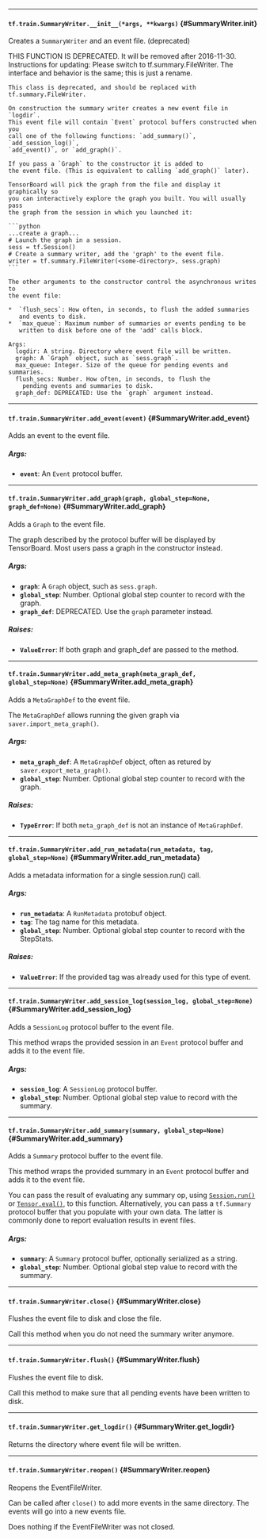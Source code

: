 
- - -

#### `tf.train.SummaryWriter.__init__(*args, **kwargs)` {#SummaryWriter.__init__}

Creates a `SummaryWriter` and an event file. (deprecated)

THIS FUNCTION IS DEPRECATED. It will be removed after 2016-11-30.
Instructions for updating:
Please switch to tf.summary.FileWriter. The interface and behavior is the same; this is just a rename.

    This class is deprecated, and should be replaced with tf.summary.FileWriter.

    On construction the summary writer creates a new event file in `logdir`.
    This event file will contain `Event` protocol buffers constructed when you
    call one of the following functions: `add_summary()`, `add_session_log()`,
    `add_event()`, or `add_graph()`.

    If you pass a `Graph` to the constructor it is added to
    the event file. (This is equivalent to calling `add_graph()` later).

    TensorBoard will pick the graph from the file and display it graphically so
    you can interactively explore the graph you built. You will usually pass
    the graph from the session in which you launched it:

    ```python
    ...create a graph...
    # Launch the graph in a session.
    sess = tf.Session()
    # Create a summary writer, add the 'graph' to the event file.
    writer = tf.summary.FileWriter(<some-directory>, sess.graph)
    ```

    The other arguments to the constructor control the asynchronous writes to
    the event file:

    *  `flush_secs`: How often, in seconds, to flush the added summaries
       and events to disk.
    *  `max_queue`: Maximum number of summaries or events pending to be
       written to disk before one of the 'add' calls block.

    Args:
      logdir: A string. Directory where event file will be written.
      graph: A `Graph` object, such as `sess.graph`.
      max_queue: Integer. Size of the queue for pending events and summaries.
      flush_secs: Number. How often, in seconds, to flush the
        pending events and summaries to disk.
      graph_def: DEPRECATED: Use the `graph` argument instead.


- - -

#### `tf.train.SummaryWriter.add_event(event)` {#SummaryWriter.add_event}

Adds an event to the event file.

##### Args:


*  <b>`event`</b>: An `Event` protocol buffer.


- - -

#### `tf.train.SummaryWriter.add_graph(graph, global_step=None, graph_def=None)` {#SummaryWriter.add_graph}

Adds a `Graph` to the event file.

The graph described by the protocol buffer will be displayed by
TensorBoard. Most users pass a graph in the constructor instead.

##### Args:


*  <b>`graph`</b>: A `Graph` object, such as `sess.graph`.
*  <b>`global_step`</b>: Number. Optional global step counter to record with the
    graph.
*  <b>`graph_def`</b>: DEPRECATED. Use the `graph` parameter instead.

##### Raises:


*  <b>`ValueError`</b>: If both graph and graph_def are passed to the method.


- - -

#### `tf.train.SummaryWriter.add_meta_graph(meta_graph_def, global_step=None)` {#SummaryWriter.add_meta_graph}

Adds a `MetaGraphDef` to the event file.

The `MetaGraphDef` allows running the given graph via
`saver.import_meta_graph()`.

##### Args:


*  <b>`meta_graph_def`</b>: A `MetaGraphDef` object, often as retured by
    `saver.export_meta_graph()`.
*  <b>`global_step`</b>: Number. Optional global step counter to record with the
    graph.

##### Raises:


*  <b>`TypeError`</b>: If both `meta_graph_def` is not an instance of `MetaGraphDef`.


- - -

#### `tf.train.SummaryWriter.add_run_metadata(run_metadata, tag, global_step=None)` {#SummaryWriter.add_run_metadata}

Adds a metadata information for a single session.run() call.

##### Args:


*  <b>`run_metadata`</b>: A `RunMetadata` protobuf object.
*  <b>`tag`</b>: The tag name for this metadata.
*  <b>`global_step`</b>: Number. Optional global step counter to record with the
    StepStats.

##### Raises:


*  <b>`ValueError`</b>: If the provided tag was already used for this type of event.


- - -

#### `tf.train.SummaryWriter.add_session_log(session_log, global_step=None)` {#SummaryWriter.add_session_log}

Adds a `SessionLog` protocol buffer to the event file.

This method wraps the provided session in an `Event` protocol buffer
and adds it to the event file.

##### Args:


*  <b>`session_log`</b>: A `SessionLog` protocol buffer.
*  <b>`global_step`</b>: Number. Optional global step value to record with the
    summary.


- - -

#### `tf.train.SummaryWriter.add_summary(summary, global_step=None)` {#SummaryWriter.add_summary}

Adds a `Summary` protocol buffer to the event file.

This method wraps the provided summary in an `Event` protocol buffer
and adds it to the event file.

You can pass the result of evaluating any summary op, using
[`Session.run()`](client.md#Session.run) or
[`Tensor.eval()`](framework.md#Tensor.eval), to this
function. Alternatively, you can pass a `tf.Summary` protocol
buffer that you populate with your own data. The latter is
commonly done to report evaluation results in event files.

##### Args:


*  <b>`summary`</b>: A `Summary` protocol buffer, optionally serialized as a string.
*  <b>`global_step`</b>: Number. Optional global step value to record with the
    summary.


- - -

#### `tf.train.SummaryWriter.close()` {#SummaryWriter.close}

Flushes the event file to disk and close the file.

Call this method when you do not need the summary writer anymore.


- - -

#### `tf.train.SummaryWriter.flush()` {#SummaryWriter.flush}

Flushes the event file to disk.

Call this method to make sure that all pending events have been written to
disk.


- - -

#### `tf.train.SummaryWriter.get_logdir()` {#SummaryWriter.get_logdir}

Returns the directory where event file will be written.


- - -

#### `tf.train.SummaryWriter.reopen()` {#SummaryWriter.reopen}

Reopens the EventFileWriter.

Can be called after `close()` to add more events in the same directory.
The events will go into a new events file.

Does nothing if the EventFileWriter was not closed.


